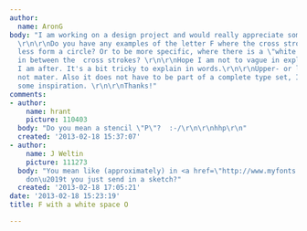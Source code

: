 ```yaml
---
author:
  name: AronG
body: "I am working on a design project and would really appreciate some inspiration.
  \r\n\r\nDo you have any examples of the letter F where the cross strokes  more or
  less form a circle? Or to be more specific, where there is a \"white space circle\"
  in between the  cross strokes? \r\n\r\nHope I am not to vague in explaining what
  I am after. It's a bit tricky to explain in words.\r\n\r\nUpper- or lower case does
  not mater. Also it does not have to be part of a complete type set, I am only after
  some inspiration. \r\n\r\nThanks!"
comments:
- author:
    name: hrant
    picture: 110403
  body: "Do you mean a stencil \"P\"?  :-/\r\n\r\nhhp\r\n"
  created: '2013-02-18 15:37:07'
- author:
    name: J Weltin
    picture: 111273
  body: "You mean like (approximately) in <a href=\"http://www.myfonts.com/search/hobo/fonts/\">Hobo</a>?\r\nWhy
    don\u2019t you just send in a sketch?"
  created: '2013-02-18 17:05:21'
date: '2013-02-18 15:23:19'
title: F with a white space O

---
```

